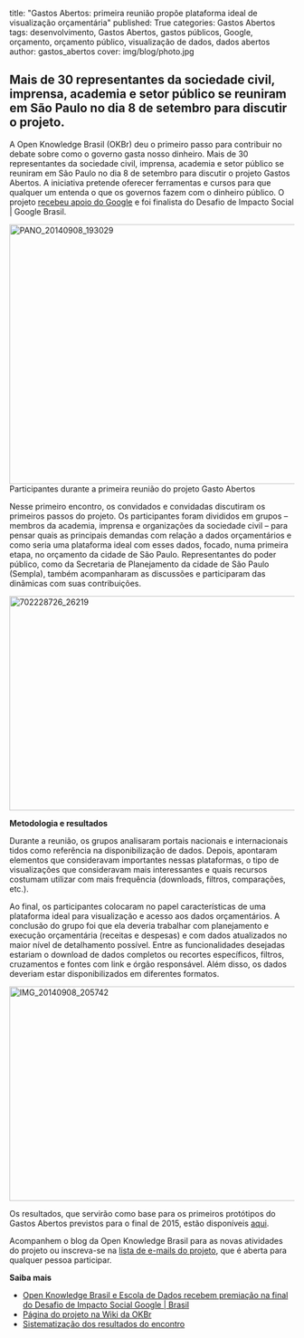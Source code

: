 title: "Gastos Abertos: primeira reunião propõe plataforma ideal de visualização orçamentária"
published: True
categories: Gastos Abertos
tags: desenvolvimento, Gastos Abertos, gastos públicos, Google, orçamento, orçamento público, visualização de dados, dados abertos
author: gastos_abertos
cover: img/blog/photo.jpg

## Mais de 30 representantes da sociedade civil, imprensa, academia e setor público se reuniram em São Paulo no dia 8 de setembro para discutir o projeto.
A Open Knowledge Brasil (OKBr) deu o primeiro passo para contribuir no debate sobre como o governo gasta nosso dinheiro. Mais de 30 representantes da sociedade civil, imprensa, academia e setor público se reuniram em São Paulo no dia 8 de setembro para discutir o projeto Gastos Abertos. A iniciativa pretende oferecer ferramentas e cursos para que qualquer um entenda o que os governos fazem com o dinheiro público. O projeto <a title="Open Knowledge Brasil e Escola de Dados recebem premiação na final do Desafio de Impacto Social Google | Brasil" href="http://br.okblogfarm.org/2014/05/10/escola-de-dados-recebe-premiacao-na-final-do-desafio-de-impacto-social-google-brasil/" target="_blank">recebeu apoio do Google</a> e foi finalista do Desafio de Impacto Social | Google Brasil.

<img class="wp-image-1861 " src="http://br.okblogfarm.org/files/2014/09/PANO_20140908_193029.jpg" alt="PANO_20140908_193029" width="678" height="459" /> <br />Participantes durante a primeira reunião do projeto Gasto Abertos

Nesse primeiro encontro, os convidados e convidadas discutiram os primeiros passos do projeto. Os participantes foram divididos em grupos – membros da academia, imprensa e organizações da sociedade civil – para pensar quais as principais demandas com relação a dados orçamentários e como seria uma plataforma ideal com esses dados, focado, numa primeira etapa, no orçamento da cidade de São Paulo. Representantes do poder público, como da Secretaria de Planejamento da cidade de São Paulo (Sempla), também acompanharam as discussões e participaram das dinâmicas com suas contribuições.

<a href="http://br.okblogfarm.org/files/2014/09/702228726_26219.jpg"><img class="aligncenter wp-image-1859 " src="http://br.okblogfarm.org/files/2014/09/702228726_26219.jpg" alt="702228726_26219" width="505" height="379" /></a>

<strong>Metodologia e resultados</strong>

Durante a reunião, os grupos analisaram portais nacionais e internacionais tidos como referência na disponibilização de dados. Depois, apontaram elementos que consideravam importantes nessas plataformas, o tipo de visualizações que consideravam mais interessantes e quais recursos costumam utilizar com mais frequência (downloads, filtros, comparações, etc.).

Ao final, os participantes colocaram no papel características de uma plataforma ideal para visualização e acesso aos dados orçamentários. A conclusão do grupo foi que ela deveria trabalhar com planejamento e execução orçamentária (receitas e despesas) e com dados atualizados no maior nível de detalhamento possível. Entre as funcionalidades desejadas estariam o download de dados completos ou recortes específicos, filtros, cruzamentos e fontes com link e órgão responsável. Além disso, os dados deveriam estar disponibilizados em diferentes formatos.

<a href="http://br.okblogfarm.org/files/2014/09/IMG_20140908_205742.jpg"><img class="aligncenter wp-image-1860" src="http://br.okblogfarm.org/files/2014/09/IMG_20140908_205742.jpg" alt="IMG_20140908_205742" width="506" height="379" /></a>

Os resultados, que servirão como base para os primeiros protótipos do Gastos Abertos previstos para o final de 2015, estão disponíveis <a href="https://docs.google.com/document/d/1uy4pNy_1GLdMuN26C59Dg3a7LP754-JheC-_zmkRXTI/edit?usp=sharing" target="_blank">aqui</a>.

Acompanhem o blog da Open Knowledge Brasil para as novas atividades do projeto ou inscreva-se na <a href="https://groups.google.com/forum/#!forum/gastosabertos" target="_blank">lista de e-mails do projeto</a>, que é aberta para qualquer pessoa participar.

<strong>Saiba mais</strong>
<ul>
	<li><a title="Open Knowledge Brasil e Escola de Dados recebem premiação na final do Desafio de Impacto Social Google | Brasil" href="http://br.okblogfarm.org/2014/05/10/escola-de-dados-recebe-premiacao-na-final-do-desafio-de-impacto-social-google-brasil/" target="_blank">Open Knowledge Brasil e Escola de Dados recebem premiação na final do Desafio de Impacto Social Google | Brasil</a></li>
	<li><a href="http://wiki.okfn.org/Open_Knowledge_Brasil/Gastos_Abertos" target="_blank">Página do projeto na Wiki da OKBr</a></li>
	<li><a href="https://docs.google.com/document/d/1uy4pNy_1GLdMuN26C59Dg3a7LP754-JheC-_zmkRXTI/edit?usp=sharing" target="_blank">Sistematização dos resultados do encontro</a></li>
</ul>
